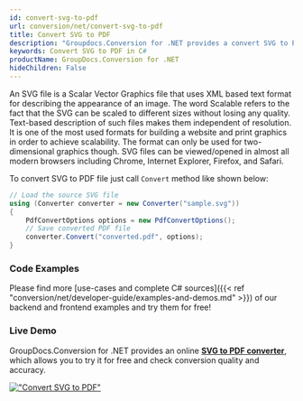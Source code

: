 ```yaml
---
id: convert-svg-to-pdf
url: conversion/net/convert-svg-to-pdf
title: Convert SVG to PDF
description: "Groupdocs.Conversion for .NET provides a convert SVG to PDF feature. Review this article to learn more about SVG format transformations and simple C# code snippet."
keywords: Convert SVG to PDF in C#
productName: GroupDocs.Conversion for .NET
hideChildren: False
---
```


An SVG file is a Scalar Vector Graphics file that uses XML based text format for describing the appearance of an image. The word Scalable refers to the fact that the SVG can be scaled to different sizes without losing any quality. Text-based description of such files makes them independent of resolution. It is one of the most used formats for building a website and print graphics in order to achieve scalability. The format can only be used for two-dimensional graphics though. SVG files can be viewed/opened in almost all modern browsers including Chrome, Internet Explorer, Firefox, and Safari.

To convert SVG to PDF file just call `Convert` method like shown below:

```csharp
// Load the source SVG file
using (Converter converter = new Converter("sample.svg"))
{
    PdfConvertOptions options = new PdfConvertOptions();
    // Save converted PDF file
    converter.Convert("converted.pdf", options);
}
```

### Code Examples

Please find more [use-cases and complete C# sources]({{< ref "conversion/net/developer-guide/examples-and-demos.md" >}}) of our backend and frontend examples and try them for free!

### Live Demo

GroupDocs.Conversion for .NET provides an online [**SVG to PDF converter**](https://products.groupdocs.app/conversion/svg-to-pdf), which allows you to try it for free and check conversion quality and accuracy.

[!["Convert SVG to PDF"](conversion/net/images/convert-svg-to-pdf.png)](https://products.groupdocs.app/conversion/svg-to-pdf)